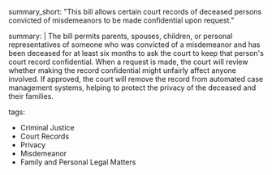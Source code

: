 summary_short: "This bill allows certain court records of deceased persons convicted of misdemeanors to be made confidential upon request."

summary: |
  The bill permits parents, spouses, children, or personal representatives of someone who was convicted of a misdemeanor and has been deceased for at least six months to ask the court to keep that person's court record confidential. When a request is made, the court will review whether making the record confidential might unfairly affect anyone involved. If approved, the court will remove the record from automated case management systems, helping to protect the privacy of the deceased and their families.

tags:
  - Criminal Justice
  - Court Records
  - Privacy
  - Misdemeanor
  - Family and Personal Legal Matters
